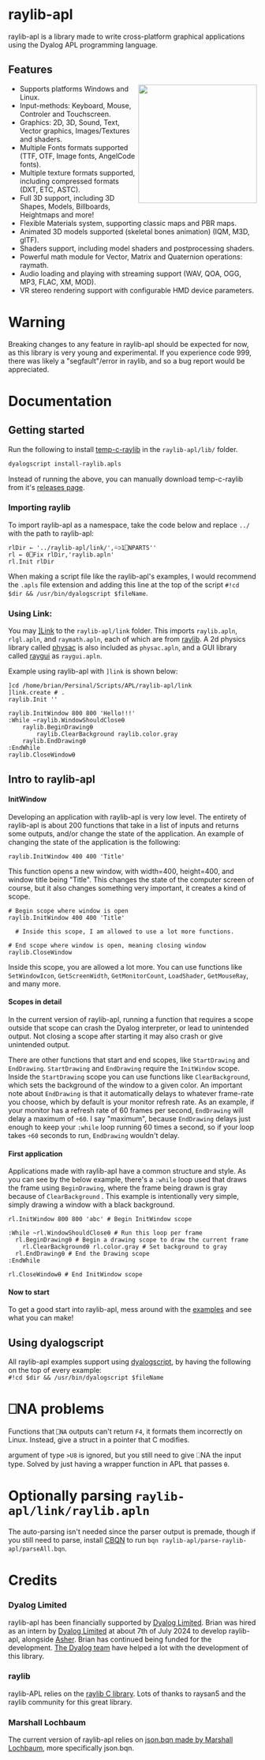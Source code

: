 # raylib-apl
raylib-apl is a library made to write cross-platform graphical applications using the Dyalog APL programming language.

## Features
<img align="right" style="width:240px" src="https://github.com/user-attachments/assets/bf969426-7741-4eda-aa03-5c90ee6f87de">

- Supports platforms Windows and Linux.
- Input-methods: Keyboard, Mouse, Controler and Touchscreen.
- Graphics: 2D, 3D, Sound, Text, Vector graphics, Images/Textures and shaders.
- Multiple Fonts formats supported (TTF, OTF, Image fonts, AngelCode fonts).
- Multiple texture formats supported, including compressed formats (DXT, ETC, ASTC).
- Full 3D support, including 3D Shapes, Models, Billboards, Heightmaps and more!
- Flexible Materials system, supporting classic maps and PBR maps.
- Animated 3D models supported (skeletal bones animation) (IQM, M3D, glTF).
- Shaders support, including model shaders and postprocessing shaders.
- Powerful math module for Vector, Matrix and Quaternion operations: raymath.
- Audio loading and playing with streaming support (WAV, QOA, OGG, MP3, FLAC, XM, MOD).
- VR stereo rendering support with configurable HMD device parameters.

# Warning
Breaking changes to any feature in raylib-apl should be expected for now, as this library is very young and experimental. If you experience code 999, there was likely a "segfault"/error in raylib, and so a bug report would be appreciated.

# Documentation

## Getting started
Run the following to install [temp-c-raylib](https://github.com/Brian-ED/temp-c-raylib/) in the `raylib-apl/lib/` folder.
```bash
dyalogscript install-raylib.apls
```
Instead of running the above, you can manually download temp-c-raylib from it's [releases page](https://github.com/Brian-ED/temp-c-raylib/releases/).


### Importing raylib
To import raylib-apl as a namespace, take the code below and replace `../` with the path to raylib-apl:
```apl
rlDir ← '../raylib-apl/link/',⍨⊃1⎕NPARTS''
rl ← 0⎕Fix rlDir,'raylib.apln'
rl.Init rlDir
```
When making a script file like the raylib-apl's examples, I would recommend the `.apls` file extension and adding this line at the top of the script `#!cd $dir && /usr/bin/dyalogscript $fileName`.

### Using Link:
You may [\]Link](https://dyalog.github.io/link/4.0/API/) to the `raylib-apl/link` folder.
This imports `raylib.apln`, `rlgl.apln`, and `raymath.apln`, each of which are from [raylib](https://github.com/raysan5/raylib). A 2d physics library called [physac](https://github.com/victorfisac/Physac) is also included as `physac.apln`, and a GUI library called [raygui](https://github.com/raysan5/raygui) as `raygui.apln`.

Example using raylib-apl with `]link` is shown below:
```apl
]cd /home/brian/Persinal/Scripts/APL/raylib-apl/link
]link.create # .
raylib.Init ''

raylib.InitWindow 800 800 'Hello!!!'
:While ~raylib.WindowShouldClose⍬
    raylib.BeginDrawing⍬
        raylib.ClearBackground raylib.color.gray
    raylib.EndDrawing⍬
:EndWhile
raylib.CloseWindow⍬
```

## Intro to raylib-apl

#### InitWindow
Developing an application with raylib-apl is very low level. The entirety of raylib-apl is about 200 functions that take in a list of inputs and returns some outputs, and/or change the state of the application. An example of changing the state of the application is the following:
```apl
raylib.InitWindow 400 400 'Title'
```
This function opens a new window, with width=400, height=400, and window title being "Title".
This changes the state of the computer screen of course, but it also changes something very important, it creates a kind of scope.

```apl
# Begin scope where window is open
raylib.InitWindow 400 400 'Title'

  # Inside this scope, I am allowed to use a lot more functions.

# End scope where window is open, meaning closing window
raylib.CloseWindow
```
Inside this scope, you are allowed a lot more. You can use functions like `SetWindowIcon`, `GetScreenWidth`, `GetMonitorCount`, `LoadShader`, `GetMouseRay`, and many more.

#### Scopes in detail
In the current version of raylib-apl, running a function that requires a scope outside that scope can crash the Dyalog interpreter, or lead to unintended output.
Not closing a scope after starting it may also crash or give unintended output.

There are other functions that start and end scopes, like `StartDrawing` and `EndDrawing`. `StartDrawing` and `EndDrawing` require the `InitWindow` scope. Inside the `StartDrawing` scope you can use functions like `ClearBackground`, which sets the background of the window to a given color. An important note about `EndDrawing` is that it automatically delays to whatever frame-rate you choose, which by default is your monitor refresh rate. As an example, if your monitor has a refresh rate of 60 frames per second, `EndDrawing` will delay a maximum of `÷60`. I say "maximum", because `EndDrawing` delays just enough to keep your `:while` loop running 60 times a second, so if your loop takes `÷60` seconds to run, `EndDrawing` wouldn't delay.

#### First application
Applications made with raylib-apl have a common structure and style. As you can see by the below example, there's a `:while` loop used that draws the frame using `BeginDrawing`, where the frame being drawn is gray because of `ClearBackground` . This example is intentionally very simple, simply drawing a window with a black background.
```apl
rl.InitWindow 800 800 'abc' # Begin InitWindow scope

:While ~rl.WindowShouldClose⍬ # Run this loop per frame
  rl.BeginDrawing⍬ # Begin a drawing scope to draw the current frame
    rl.ClearBackground⍬ rl.color.gray # Set background to gray
  rl.EndDrawing⍬ # End the Drawing scope
:EndWhile

rl.CloseWindow⍬ # End InitWindow scope
```

#### Now to start
To get a good start into raylib-apl, mess around with the [examples](https://github.com/Brian-ED/raylib-apl/tree/master/examples) and see what you can make!

## Using dyalogscript
All raylib-apl examples support using [dyalogscript](https://help.dyalog.com/19.0/#UserGuide/Installation%20and%20Configuration/Shell%20Scripts.htm?Highlight=dyalogscript), by having the following on the top of every example:  
`#!cd $dir && /usr/bin/dyalogscript $fileName`

# ⎕NA problems

Functions that `⎕NA` outputs can't return `F4`, it formats them incorrectly on Linux. Instead, give a struct in a pointer that C modifies.

argument of type `>U8` is ignored, but you still need to give ⎕NA the input type. Solved by just having a wrapper function in APL that passes `⍬`.

# Optionally parsing `raylib-apl/link/raylib.apln`
The auto-parsing isn't needed since the parser output is premade, though if you still need to parse, install [CBQN](https://github.com/dzaima/CBQN) to run `bqn raylib-apl/parse-raylib-apl/parseAll.bqn`.

# Credits

### Dyalog Limited
raylib-apl has been financially supported by [Dyalog Limited](https://www.dyalog.com/).
Brian was hired as an intern by [Dyalog Limited](https://www.dyalog.com/) at about 7th of July 2024 to develop raylib-apl, alongside [Asher](https://github.com/asherbhs). Brian has continued being funded for the development.
[The Dyalog team](https://www.dyalog.com/meet-team-dyalog.htm) have helped a lot with the development of this library.

### raylib
raylib-APL relies on the [raylib C library](https://github.com/raysan5/raylib/). Lots of thanks to raysan5 and the raylib community for this great library.

### Marshall Lochbaum
The current version of raylib-apl relies on [json.bqn made by Marshall Lochbaum](https://github.com/mlochbaum/bqn-libs/blob/master/json.bqn), more specifically json.bqn.

